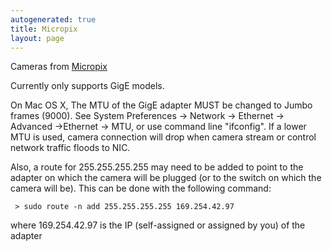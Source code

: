 ```yaml
---
autogenerated: true
title: Micropix
layout: page
---
```


Cameras from
[Micropix](http://micropiximaging.com/component/virtuemart/micropix-cameras)

Currently only supports GigE models.

On Mac OS X, The MTU of the GigE adapter MUST be changed to Jumbo frames
(9000). See System Preferences -&gt; Network -&gt; Ethernet -&gt;
Advanced -&gt;Ethernet -&gt; MTU, or use command line "ifconfig". If a
lower MTU is used, camera connection will drop when camera stream or
control network traffic floods to NIC.

Also, a route for 255.255.255.255 may need to be added to point to the
adapter on which the camera will be plugged (or to the switch on which
the camera will be). This can be done with the following command:

` > sudo route -n add 255.255.255.255 169.254.42.97`

where 169.254.42.97 is the IP (self-assigned or assigned by you) of the
adapter
